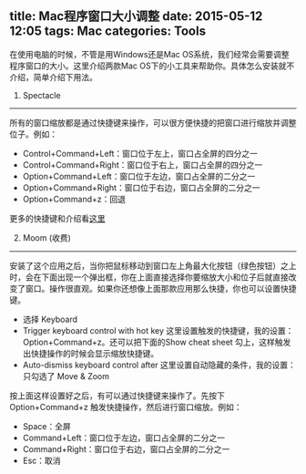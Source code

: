 title: Mac程序窗口大小调整
date: 2015-05-12 12:05
tags: Mac
categories: Tools
---

在使用电脑的时候，不管是用Windows还是Mac OS系统，我们经常会需要调整程序窗口的大小。这里介绍两款Mac OS下的小工具来帮助你。具体怎么安装就不介绍，简单介绍下用法。

  1. Spectacle
-------------------
所有的窗口缩放都是通过快捷键来操作，可以很方便快捷的把窗口进行缩放并调整位子。例如：

- Control+Command+Left：窗口位于左上，窗口占全屏的四分之一
- Control+Command+Right：窗口位于右上，窗口占全屏的四分之一
- Option+Command+Left：窗口位于左边，窗口占全屏的二分之一
- Option+Command+Right：窗口位于右边，窗口占全屏的二分之一
- Option+Command+z：回退

更多的快捷键和介绍看[这里](https://github.com/eczarny/spectacle#keyboard-shortcuts)


  2. Moom (收费)
----------------
安装了这个应用之后，当你把鼠标移动到窗口左上角最大化按钮（绿色按钮）之上时，会在下面出现一个弹出框，你在上面直接选择你要缩放大小和位子后就直接改变了窗口。操作很直观。如果你还想像上面那款应用那么快捷，你也可以设置快捷键。

- 选择 Keyboard
- Trigger keyboard control with hot key 这里设置触发的快捷键，我的设置：Option+Command+z。还可以把下面的Show cheat sheet 勾上，这样触发出快捷操作的时候会显示缩放快捷键。
- Auto-dismiss keyboard control after 这里设置自动隐藏的条件，我的设置：只勾选了 Move & Zoom

按上面这样设置好之后，有可以通过快捷键来操作了。先按下 Option+Command+z 触发快捷操作，然后进行窗口缩放。例如：

- Space：全屏
- Command+Left：窗口位于左边，窗口占全屏的二分之一
- Command+Right：窗口位于右边，窗口占全屏的二分之一
- Esc：取消
